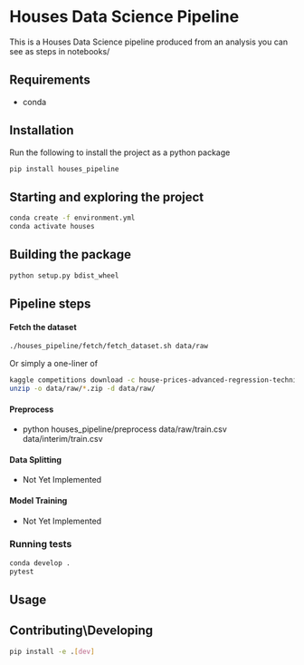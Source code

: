 # Houses Data Science Pipeline

This is a Houses Data Science pipeline produced from an analysis you can see as
steps in notebooks/


## Requirements

* conda

## Installation

Run the following to install the project as a python package

```bash
pip install houses_pipeline
```

## Starting and exploring the project

```bash
conda create -f environment.yml
conda activate houses
```

## Building the package

```bash
python setup.py bdist_wheel
```


## Pipeline steps

#### Fetch the dataset

```bash
./houses_pipeline/fetch/fetch_dataset.sh data/raw
```

Or simply a one-liner of

```bash
kaggle competitions download -c house-prices-advanced-regression-techniques -p data/raw ;
unzip -o data/raw/*.zip -d data/raw/
```

#### Preprocess

* python houses_pipeline/preprocess data/raw/train.csv data/interim/train.csv

#### Data Splitting

* Not Yet Implemented

#### Model Training
* Not Yet Implemented


### Running tests

```bash
conda develop .
pytest
```

## Usage


## Contributing\Developing

```bash
pip install -e .[dev]
```

